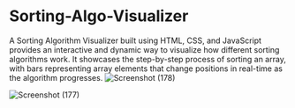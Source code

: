 # Sorting-Algo-Visualizer
A Sorting Algorithm Visualizer built using HTML, CSS, and JavaScript provides an interactive and dynamic way to visualize how different sorting algorithms work. It showcases the step-by-step process of sorting an array, with bars representing array elements that change positions in real-time as the algorithm progresses. 
![Screenshot (178)](https://github.com/user-attachments/assets/b26db89e-fc7b-494c-ab4e-fc4196ed916c)

![Screenshot (177)](https://github.com/user-attachments/assets/adcf84b3-5133-4c9b-a121-68937be396a6)

